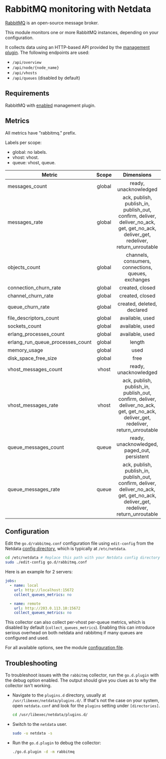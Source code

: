 <!--
title: "RabbitMQ monitoring with Netdata"
description: "Monitor the health and performance of RabbitMQ message brokers with zero configuration, per-second metric granularity, and interactive visualizations."
custom_edit_url: "https://github.com/netdata/go.d.plugin/edit/master/modules/rabbitmq/README.md"
sidebar_label: "rabbitmq-go.d.plugin (Recommended)"
learn_status: "Published"
learn_topic_type: "References"
learn_rel_path: "Integrations/Monitoring/Message brokers"
-->

# RabbitMQ monitoring with Netdata

[RabbitMQ](https://www.rabbitmq.com/) is an open-source message broker.

This module monitors one or more RabbitMQ instances, depending on your configuration.

It collects data using an HTTP-based API provided by the [management plugin](https://www.rabbitmq.com/management.html).
The following endpoints are used:

- `/api/overview`
- `/api/node/{node_name}`
- `/api/vhosts`
- `/api/queues` (disabled by default)

## Requirements

RabbitMQ with [enabled](https://www.rabbitmq.com/management.html#getting-started) management plugin.

## Metrics

All metrics have "rabbitmq." prefix.

Labels per scope:

- global: no labels.
- vhost: vhost.
- queue: vhost, queue.

| Metric                           | Scope  |                                                             Dimensions                                                              |    Units     |
|----------------------------------|:------:|:-----------------------------------------------------------------------------------------------------------------------------------:|:------------:|
| messages_count                   | global |                                                        ready, unacknowledged                                                        |   messages   |
| messages_rate                    | global | ack, publish, publish_in, publish_out, confirm, deliver, deliver_no_ack, get, get_no_ack, deliver_get, redeliver, return_unroutable |  messages/s  |
| objects_count                    | global |                                         channels, consumers, connections, queues, exchanges                                         |   messages   |
| connection_churn_rate            | global |                                                           created, closed                                                           | operations/s |
| channel_churn_rate               | global |                                                           created, closed                                                           | operations/s |
| queue_churn_rate                 | global |                                                     created, deleted, declared                                                      | operations/s |
| file_descriptors_count           | global |                                                           available, used                                                           |      fd      |
| sockets_count                    | global |                                                           available, used                                                           |   sockets    |
| erlang_processes_count           | global |                                                           available, used                                                           |  processes   |
| erlang_run_queue_processes_count | global |                                                               length                                                                |  processes   |
| memory_usage                     | global |                                                                used                                                                 |    bytes     |
| disk_space_free_size             | global |                                                                free                                                                 |    bytes     |
| vhost_messages_count             | vhost  |                                                        ready, unacknowledged                                                        |   messages   |
| vhost_messages_rate              | vhost  | ack, publish, publish_in, publish_out, confirm, deliver, deliver_no_ack, get, get_no_ack, deliver_get, redeliver, return_unroutable |  messages/s  |
| queue_messages_count             | queue  |                                            ready, unacknowledged, paged_out, persistent                                             |   messages   |
| queue_messages_rate              | queue  | ack, publish, publish_in, publish_out, confirm, deliver, deliver_no_ack, get, get_no_ack, deliver_get, redeliver, return_unroutable |  messages/s  |

## Configuration

Edit the `go.d/rabbitmq.conf` configuration file using `edit-config` from the
Netdata [config directory](https://learn.netdata.cloud/docs/configure/nodes), which is typically at `/etc/netdata`.

```bash
cd /etc/netdata # Replace this path with your Netdata config directory
sudo ./edit-config go.d/rabbitmq.conf
```

Here is an example for 2 servers:

```yaml
jobs:
  - name: local
    url: http://localhost:15672
    collect_queues_metrics: no

  - name: remote
    url: http://203.0.113.10:15672
    collect_queues_metrics: no
```

This collector can also collect per-vhost per-queue metrics, which is disabled by
default (`collect_queues_metrics`). Enabling this can introduce serious overhead on both netdata and rabbitmq if many
queues are configured and used.

For all available options, see the
module [configuration file](https://github.com/netdata/go.d.plugin/blob/master/config/go.d/rabbitmq.conf).

## Troubleshooting

To troubleshoot issues with the `rabbitmq` collector, run the `go.d.plugin` with the debug option enabled. The output
should give you clues as to why the collector isn't working.

- Navigate to the `plugins.d` directory, usually at `/usr/libexec/netdata/plugins.d/`. If that's not the case on
  your system, open `netdata.conf` and look for the `plugins` setting under `[directories]`.

  ```bash
  cd /usr/libexec/netdata/plugins.d/
  ```

- Switch to the `netdata` user.

  ```bash
  sudo -u netdata -s
  ```

- Run the `go.d.plugin` to debug the collector:

  ```bash
  ./go.d.plugin -d -m rabbitmq
  ```
